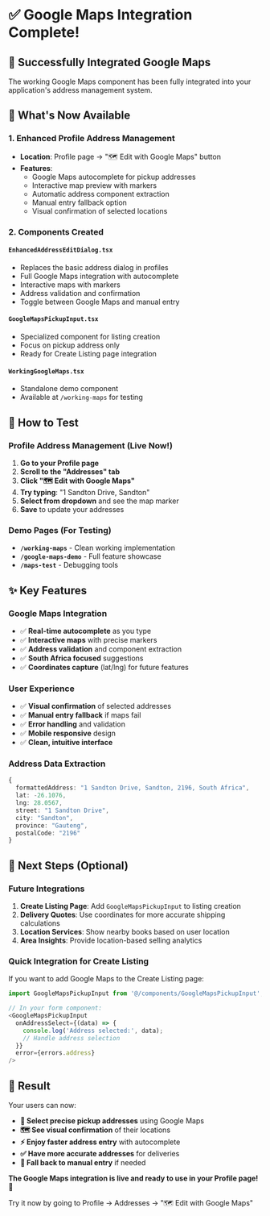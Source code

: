 # ✅ Google Maps Integration Complete!

## 🎯 **Successfully Integrated Google Maps**

The working Google Maps component has been fully integrated into your application's address management system.

## 🔧 **What's Now Available**

### 1. **Enhanced Profile Address Management**

- **Location**: Profile page → "🗺️ Edit with Google Maps" button
- **Features**:
  - Google Maps autocomplete for pickup addresses
  - Interactive map preview with markers
  - Automatic address component extraction
  - Manual entry fallback option
  - Visual confirmation of selected locations

### 2. **Components Created**

#### **`EnhancedAddressEditDialog.tsx`**

- Replaces the basic address dialog in profiles
- Full Google Maps integration with autocomplete
- Interactive maps with markers
- Address validation and confirmation
- Toggle between Google Maps and manual entry

#### **`GoogleMapsPickupInput.tsx`**

- Specialized component for listing creation
- Focus on pickup address only
- Ready for Create Listing page integration

#### **`WorkingGoogleMaps.tsx`**

- Standalone demo component
- Available at `/working-maps` for testing

## 🎪 **How to Test**

### **Profile Address Management** (Live Now!)

1. **Go to your Profile page**
2. **Scroll to the "Addresses" tab**
3. **Click "🗺️ Edit with Google Maps"**
4. **Try typing**: "1 Sandton Drive, Sandton"
5. **Select from dropdown** and see the map marker
6. **Save** to update your addresses

### **Demo Pages** (For Testing)

- **`/working-maps`** - Clean working implementation
- **`/google-maps-demo`** - Full feature showcase
- **`/maps-test`** - Debugging tools

## ✨ **Key Features**

### **Google Maps Integration**

- ✅ **Real-time autocomplete** as you type
- ✅ **Interactive maps** with precise markers
- ✅ **Address validation** and component extraction
- ✅ **South Africa focused** suggestions
- ✅ **Coordinates capture** (lat/lng) for future features

### **User Experience**

- ✅ **Visual confirmation** of selected addresses
- ✅ **Manual entry fallback** if maps fail
- ✅ **Error handling** and validation
- ✅ **Mobile responsive** design
- ✅ **Clean, intuitive interface**

### **Address Data Extraction**

```typescript
{
  formattedAddress: "1 Sandton Drive, Sandton, 2196, South Africa",
  lat: -26.1076,
  lng: 28.0567,
  street: "1 Sandton Drive",
  city: "Sandton",
  province: "Gauteng",
  postalCode: "2196"
}
```

## 🚀 **Next Steps (Optional)**

### **Future Integrations**

1. **Create Listing Page**: Add `GoogleMapsPickupInput` to listing creation
2. **Delivery Quotes**: Use coordinates for more accurate shipping calculations
3. **Location Services**: Show nearby books based on user location
4. **Area Insights**: Provide location-based selling analytics

### **Quick Integration for Create Listing**

If you want to add Google Maps to the Create Listing page:

```typescript
import GoogleMapsPickupInput from '@/components/GoogleMapsPickupInput';

// In your form component:
<GoogleMapsPickupInput
  onAddressSelect={(data) => {
    console.log('Address selected:', data);
    // Handle address selection
  }}
  error={errors.address}
/>
```

## 🎉 **Result**

Your users can now:

- **📍 Select precise pickup addresses** using Google Maps
- **🗺️ See visual confirmation** of their locations
- **⚡ Enjoy faster address entry** with autocomplete
- **✅ Have more accurate addresses** for deliveries
- **🔄 Fall back to manual entry** if needed

**The Google Maps integration is live and ready to use in your Profile page!** 🎯

Try it now by going to Profile → Addresses → "🗺️ Edit with Google Maps"
